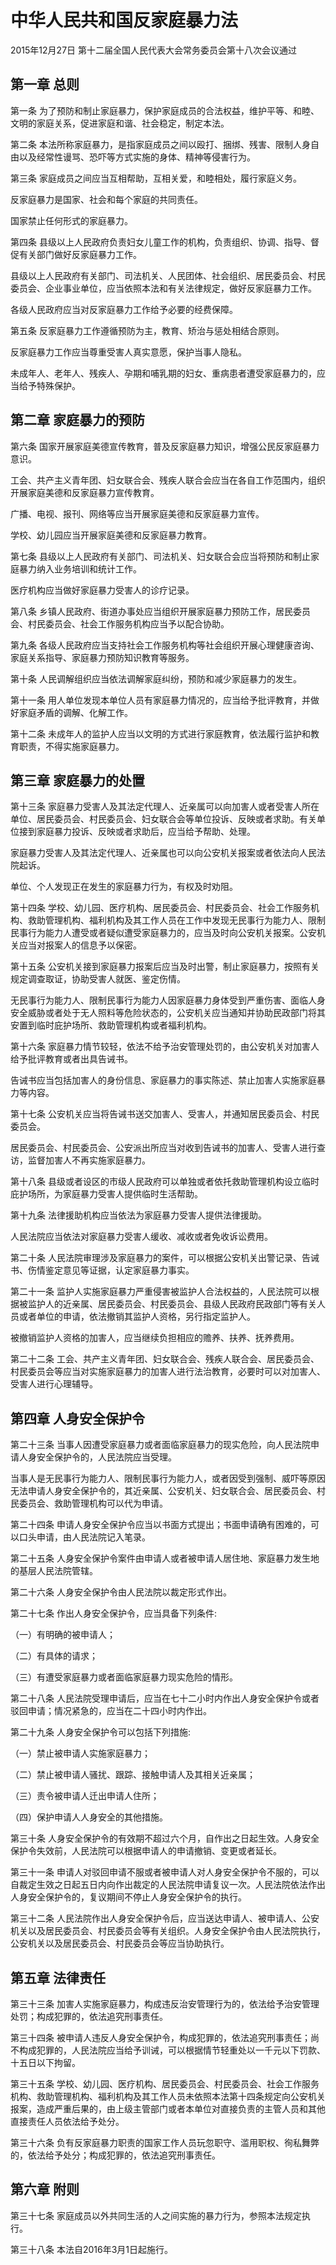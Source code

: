 # 中华人民共和国反家庭暴力法

2015年12月27日 第十二届全国人民代表大会常务委员会第十八次会议通过



## 第一章 总则

第一条 为了预防和制止家庭暴力，保护家庭成员的合法权益，维护平等、和睦、文明的家庭关系，促进家庭和谐、社会稳定，制定本法。

第二条 本法所称家庭暴力，是指家庭成员之间以殴打、捆绑、残害、限制人身自由以及经常性谩骂、恐吓等方式实施的身体、精神等侵害行为。

第三条 家庭成员之间应当互相帮助，互相关爱，和睦相处，履行家庭义务。

反家庭暴力是国家、社会和每个家庭的共同责任。

国家禁止任何形式的家庭暴力。

第四条 县级以上人民政府负责妇女儿童工作的机构，负责组织、协调、指导、督促有关部门做好反家庭暴力工作。

县级以上人民政府有关部门、司法机关、人民团体、社会组织、居民委员会、村民委员会、企业事业单位，应当依照本法和有关法律规定，做好反家庭暴力工作。

各级人民政府应当对反家庭暴力工作给予必要的经费保障。

第五条 反家庭暴力工作遵循预防为主，教育、矫治与惩处相结合原则。

反家庭暴力工作应当尊重受害人真实意愿，保护当事人隐私。

未成年人、老年人、残疾人、孕期和哺乳期的妇女、重病患者遭受家庭暴力的，应当给予特殊保护。

## 第二章 家庭暴力的预防

第六条 国家开展家庭美德宣传教育，普及反家庭暴力知识，增强公民反家庭暴力意识。

工会、共产主义青年团、妇女联合会、残疾人联合会应当在各自工作范围内，组织开展家庭美德和反家庭暴力宣传教育。

广播、电视、报刊、网络等应当开展家庭美德和反家庭暴力宣传。

学校、幼儿园应当开展家庭美德和反家庭暴力教育。

第七条 县级以上人民政府有关部门、司法机关、妇女联合会应当将预防和制止家庭暴力纳入业务培训和统计工作。

医疗机构应当做好家庭暴力受害人的诊疗记录。

第八条 乡镇人民政府、街道办事处应当组织开展家庭暴力预防工作，居民委员会、村民委员会、社会工作服务机构应当予以配合协助。

第九条 各级人民政府应当支持社会工作服务机构等社会组织开展心理健康咨询、家庭关系指导、家庭暴力预防知识教育等服务。

第十条 人民调解组织应当依法调解家庭纠纷，预防和减少家庭暴力的发生。

第十一条 用人单位发现本单位人员有家庭暴力情况的，应当给予批评教育，并做好家庭矛盾的调解、化解工作。

第十二条 未成年人的监护人应当以文明的方式进行家庭教育，依法履行监护和教育职责，不得实施家庭暴力。

## 第三章 家庭暴力的处置

第十三条 家庭暴力受害人及其法定代理人、近亲属可以向加害人或者受害人所在单位、居民委员会、村民委员会、妇女联合会等单位投诉、反映或者求助。有关单位接到家庭暴力投诉、反映或者求助后，应当给予帮助、处理。

家庭暴力受害人及其法定代理人、近亲属也可以向公安机关报案或者依法向人民法院起诉。

单位、个人发现正在发生的家庭暴力行为，有权及时劝阻。

第十四条 学校、幼儿园、医疗机构、居民委员会、村民委员会、社会工作服务机构、救助管理机构、福利机构及其工作人员在工作中发现无民事行为能力人、限制民事行为能力人遭受或者疑似遭受家庭暴力的，应当及时向公安机关报案。公安机关应当对报案人的信息予以保密。

第十五条 公安机关接到家庭暴力报案后应当及时出警，制止家庭暴力，按照有关规定调查取证，协助受害人就医、鉴定伤情。

无民事行为能力人、限制民事行为能力人因家庭暴力身体受到严重伤害、面临人身安全威胁或者处于无人照料等危险状态的，公安机关应当通知并协助民政部门将其安置到临时庇护场所、救助管理机构或者福利机构。

第十六条 家庭暴力情节较轻，依法不给予治安管理处罚的，由公安机关对加害人给予批评教育或者出具告诫书。

告诫书应当包括加害人的身份信息、家庭暴力的事实陈述、禁止加害人实施家庭暴力等内容。

第十七条 公安机关应当将告诫书送交加害人、受害人，并通知居民委员会、村民委员会。

居民委员会、村民委员会、公安派出所应当对收到告诫书的加害人、受害人进行查访，监督加害人不再实施家庭暴力。

第十八条 县级或者设区的市级人民政府可以单独或者依托救助管理机构设立临时庇护场所，为家庭暴力受害人提供临时生活帮助。

第十九条 法律援助机构应当依法为家庭暴力受害人提供法律援助。

人民法院应当依法对家庭暴力受害人缓收、减收或者免收诉讼费用。

第二十条 人民法院审理涉及家庭暴力的案件，可以根据公安机关出警记录、告诫书、伤情鉴定意见等证据，认定家庭暴力事实。

第二十一条 监护人实施家庭暴力严重侵害被监护人合法权益的，人民法院可以根据被监护人的近亲属、居民委员会、村民委员会、县级人民政府民政部门等有关人员或者单位的申请，依法撤销其监护人资格，另行指定监护人。

被撤销监护人资格的加害人，应当继续负担相应的赡养、扶养、抚养费用。

第二十二条 工会、共产主义青年团、妇女联合会、残疾人联合会、居民委员会、村民委员会等应当对实施家庭暴力的加害人进行法治教育，必要时可以对加害人、受害人进行心理辅导。

## 第四章 人身安全保护令

第二十三条 当事人因遭受家庭暴力或者面临家庭暴力的现实危险，向人民法院申请人身安全保护令的，人民法院应当受理。

当事人是无民事行为能力人、限制民事行为能力人，或者因受到强制、威吓等原因无法申请人身安全保护令的，其近亲属、公安机关、妇女联合会、居民委员会、村民委员会、救助管理机构可以代为申请。

第二十四条 申请人身安全保护令应当以书面方式提出；书面申请确有困难的，可以口头申请，由人民法院记入笔录。

第二十五条 人身安全保护令案件由申请人或者被申请人居住地、家庭暴力发生地的基层人民法院管辖。

第二十六条 人身安全保护令由人民法院以裁定形式作出。

第二十七条 作出人身安全保护令，应当具备下列条件:

（一）有明确的被申请人；

（二）有具体的请求；

（三）有遭受家庭暴力或者面临家庭暴力现实危险的情形。

第二十八条 人民法院受理申请后，应当在七十二小时内作出人身安全保护令或者驳回申请；情况紧急的，应当在二十四小时内作出。

第二十九条 人身安全保护令可以包括下列措施:

（一）禁止被申请人实施家庭暴力；

（二）禁止被申请人骚扰、跟踪、接触申请人及其相关近亲属；

（三）责令被申请人迁出申请人住所；

（四）保护申请人人身安全的其他措施。

第三十条 人身安全保护令的有效期不超过六个月，自作出之日起生效。人身安全保护令失效前，人民法院可以根据申请人的申请撤销、变更或者延长。

第三十一条 申请人对驳回申请不服或者被申请人对人身安全保护令不服的，可以自裁定生效之日起五日内向作出裁定的人民法院申请复议一次。人民法院依法作出人身安全保护令的，复议期间不停止人身安全保护令的执行。

第三十二条 人民法院作出人身安全保护令后，应当送达申请人、被申请人、公安机关以及居民委员会、村民委员会等有关组织。人身安全保护令由人民法院执行，公安机关以及居民委员会、村民委员会等应当协助执行。

## 第五章 法律责任

第三十三条 加害人实施家庭暴力，构成违反治安管理行为的，依法给予治安管理处罚；构成犯罪的，依法追究刑事责任。

第三十四条 被申请人违反人身安全保护令，构成犯罪的，依法追究刑事责任；尚不构成犯罪的，人民法院应当给予训诫，可以根据情节轻重处以一千元以下罚款、十五日以下拘留。

第三十五条 学校、幼儿园、医疗机构、居民委员会、村民委员会、社会工作服务机构、救助管理机构、福利机构及其工作人员未依照本法第十四条规定向公安机关报案，造成严重后果的，由上级主管部门或者本单位对直接负责的主管人员和其他直接责任人员依法给予处分。

第三十六条 负有反家庭暴力职责的国家工作人员玩忽职守、滥用职权、徇私舞弊的，依法给予处分；构成犯罪的，依法追究刑事责任。

## 第六章 附则

第三十七条 家庭成员以外共同生活的人之间实施的暴力行为，参照本法规定执行。

第三十八条 本法自2016年3月1日起施行。